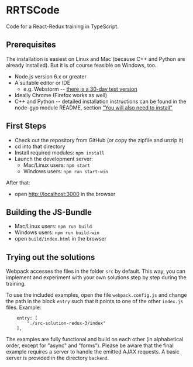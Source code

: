 # RRTSCode
Code for a React-Redux training in TypeScript.

## Prerequisites

The installation is easiest on Linux and Mac (because C++ and Python are already installed).
But it is of course feasible on Windows, too.

* Node.js version 6.x or greater
* A suitable editor or IDE
   * e.g. Webstorm -- [there is a 30-day test version](https://www.jetbrains.com/webstorm/download/)
* Ideally Chrome (Firefox works as well)
* C++ and Python -- detailed installation instructions can be found in the node-gyp module README, section ["You will also need to install"](https://github.com/nodejs/node-gyp#installation)

## First Steps
* Check out the repository from GitHub (or copy the zipfile and unzip it)
* cd into that directory
* Install required modules: `npm install`
* Launch the development server:
   * Mac/Linux users: `npm start`
   * Windows users: `npm run start-win`

After that:

* open [http://localhost:3000](http://localhost:3000) in the browser

## Building the JS-Bundle
* Mac/Linux users: `npm run build`
* Windows users: `npm run build-win`
* open `build/index.html` in the browser

## Trying out the solutions
Webpack accesses the files in the folder `src` by default. This way, you can implement and experiment with your own solutions step by step during the training.

To use the included examples, open the file `webpack.config.js` and change the path in the block `entry` such that it points to one of the other `index.js` files. Example:

```
    entry: [
        "./src-solution-redux-3/index"
    ],
```

The examples are fully functional and build on each other (in alphabetical order, except for "async" and "forms"). Please be aware that the final example requires a server to handle the emitted AJAX requests. A basic server is provided in the directory `backend`.
